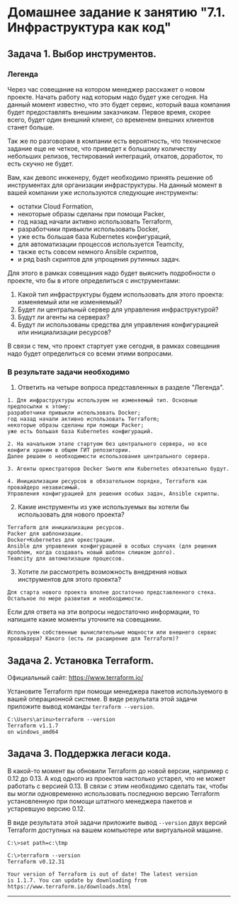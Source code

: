 # Домашнее задание к занятию "7.1. Инфраструктура как код"

## Задача 1. Выбор инструментов. 
 
### Легенда
 
Через час совещание на котором менеджер расскажет о новом проекте. Начать работу над которым надо 
будет уже сегодня. 
На данный момент известно, что это будет сервис, который ваша компания будет предоставлять внешним заказчикам.
Первое время, скорее всего, будет один внешний клиент, со временем внешних клиентов станет больше.

Так же по разговорам в компании есть вероятность, что техническое задание еще не четкое, что приведет к большому
количеству небольших релизов, тестирований интеграций, откатов, доработок, то есть скучно не будет.  
   
Вам, как девопс инженеру, будет необходимо принять решение об инструментах для организации инфраструктуры.
На данный момент в вашей компании уже используются следующие инструменты: 
- остатки Сloud Formation, 
- некоторые образы сделаны при помощи Packer,
- год назад начали активно использовать Terraform, 
- разработчики привыкли использовать Docker, 
- уже есть большая база Kubernetes конфигураций, 
- для автоматизации процессов используется Teamcity, 
- также есть совсем немного Ansible скриптов, 
- и ряд bash скриптов для упрощения рутинных задач.  

Для этого в рамках совещания надо будет выяснить подробности о проекте, что бы в итоге определиться с инструментами:

1. Какой тип инфраструктуры будем использовать для этого проекта: изменяемый или не изменяемый?
2. Будет ли центральный сервер для управления инфраструктурой?
3. Будут ли агенты на серверах?
4. Будут ли использованы средства для управления конфигурацией или инициализации ресурсов? 

В связи с тем, что проект стартует уже сегодня, в рамках совещания надо будет определиться со всеми этими вопросами.

### В результате задачи необходимо

1. Ответить на четыре вопроса представленных в разделе "Легенда". 

```
1. Для инфраструктуры используем не изменяемый тип. Основные предпосылки к этому:
разработчики привыкли использовать Docker;
год назад начали активно использовать Terraform;
некоторые образы сделаны при помощи Packer;
уже есть большая база Kubernetes конфигураций.

2. На начальном этапе стартуем без центрального сервера, но все конфиги храним в общем ГИТ репозитории.
Далее решаем о необходимости использования центрального сервера.

3. Агенты оркестраторов Docker Sworm или Kubernetes обязательно будут.

4. Инициализации ресурсов в обязательном порядке, Terraform как провайдеро независимый.
Управления конфигурацией для решения особых задач, Ansible скрипты.
```
2. Какие инструменты из уже используемых вы хотели бы использовать для нового проекта? 

```
Terraform для инициализации ресурсов.
Packer для шаблонизации.
Docker+Kubernetes для оркестрации.
Ansible для управления конфигурацией в особых случаях (для решения проблем, когда создавать новый шаблон слишком долго).
Teamcity для автоматизации процессов.
```
3. Хотите ли рассмотреть возможность внедрения новых инструментов для этого проекта? 

```
Для старта нового проекта вполне достаточно представленного стека. Остальное по мере развития и необходимости.
```
Если для ответа на эти вопросы недостаточно информации, то напишите какие моменты уточните на совещании.

```
Используем собственные вычислительные мощности или внешнего сервис провайдера? Какого (есть ли расширение для Terraform)?
```
## Задача 2. Установка Terraform. 

Официальный сайт: https://www.terraform.io/

Установите Terraform при помощи менеджера пакетов используемого в вашей операционной системе.
В виде результата этой задачи приложите вывод команды `terraform --version`.

```
C:\Users\arinu>terraform --version
Terraform v1.1.7
on windows_amd64
```
## Задача 3. Поддержка легаси кода. 

В какой-то момент вы обновили Terraform до новой версии, например с 0.12 до 0.13. 
А код одного из проектов настолько устарел, что не может работать с версией 0.13. 
В связи с этим необходимо сделать так, чтобы вы могли одновременно использовать последнюю версию Terraform установленную при помощи
штатного менеджера пакетов и устаревшую версию 0.12. 

В виде результата этой задачи приложите вывод `--version` двух версий Terraform доступных на вашем компьютере 
или виртуальной машине.

```
C:\>set path=c:\tmp

C:\>terraform --version
Terraform v0.12.31

Your version of Terraform is out of date! The latest version
is 1.1.7. You can update by downloading from https://www.terraform.io/downloads.html
```
---